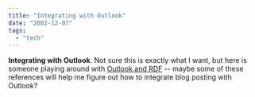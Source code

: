 ```yaml
---
title: "Integrating with Outlook"
date: "2002-12-07"
tags: 
  - "tech"
---
```


**Integrating with Outlook**. Not sure this is exactly what I want, but here is someone playing around with [Outlook and RDF](http://www.netcrucible.com/blog/2002/12/05.html#a258) -- maybe some of these references will help me figure out how to integrate blog posting with Outlook?

